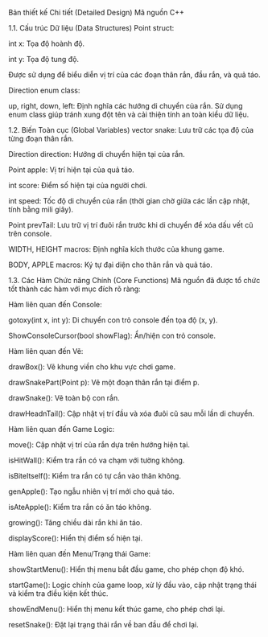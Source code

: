 Bản thiết kế Chi tiết (Detailed Design)
Mã nguồn C++

1.1. Cấu trúc Dữ liệu (Data Structures)
Point struct:

int x: Tọa độ hoành độ.

int y: Tọa độ tung độ.

Được sử dụng để biểu diễn vị trí của các đoạn thân rắn, đầu rắn, và quả táo.

Direction enum class:

up, right, down, left: Định nghĩa các hướng di chuyển của rắn. Sử dụng enum class giúp tránh xung đột tên và cải thiện tính an toàn kiểu dữ liệu.

1.2. Biến Toàn cục (Global Variables)
vector<Point> snake: Lưu trữ các tọa độ của từng đoạn thân rắn.

Direction direction: Hướng di chuyển hiện tại của rắn.

Point apple: Vị trí hiện tại của quả táo.

int score: Điểm số hiện tại của người chơi.

int speed: Tốc độ di chuyển của rắn (thời gian chờ giữa các lần cập nhật, tính bằng mili giây).

Point prevTail: Lưu trữ vị trí đuôi rắn trước khi di chuyển để xóa dấu vết cũ trên console.

WIDTH, HEIGHT macros: Định nghĩa kích thước của khung game.

BODY, APPLE macros: Ký tự đại diện cho thân rắn và quả táo.

1.3. Các Hàm Chức năng Chính (Core Functions)
Mã nguồn đã được tổ chức tốt thành các hàm với mục đích rõ ràng:

Hàm liên quan đến Console:

gotoxy(int x, int y): Di chuyển con trỏ console đến tọa độ (x, y).

ShowConsoleCursor(bool showFlag): Ẩn/hiện con trỏ console.

Hàm liên quan đến Vẽ:

drawBox(): Vẽ khung viền cho khu vực chơi game.

drawSnakePart(Point p): Vẽ một đoạn thân rắn tại điểm p.

drawSnake(): Vẽ toàn bộ con rắn.

drawHeadnTail(): Cập nhật vị trí đầu và xóa đuôi cũ sau mỗi lần di chuyển.

Hàm liên quan đến Game Logic:

move(): Cập nhật vị trí của rắn dựa trên hướng hiện tại.

isHitWall(): Kiểm tra rắn có va chạm với tường không.

isBiteItself(): Kiểm tra rắn có tự cắn vào thân không.

genApple(): Tạo ngẫu nhiên vị trí mới cho quả táo.

isAteApple(): Kiểm tra rắn có ăn táo không.

growing(): Tăng chiều dài rắn khi ăn táo.

displayScore(): Hiển thị điểm số hiện tại.

Hàm liên quan đến Menu/Trạng thái Game:

showStartMenu(): Hiển thị menu bắt đầu game, cho phép chọn độ khó.

startGame(): Logic chính của game loop, xử lý đầu vào, cập nhật trạng thái và kiểm tra điều kiện kết thúc.

showEndMenu(): Hiển thị menu kết thúc game, cho phép chơi lại.

resetSnake(): Đặt lại trạng thái rắn về ban đầu để chơi lại.